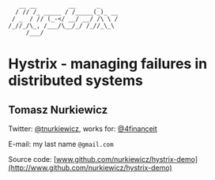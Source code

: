        __ __         __      _
      / // /_ _____ / /_____(_)_ __
     / _  / // (_-</ __/ __/ /\ \ /
    /_//_/\_, /___/\__/_/ /_//_\_\
         /___/

# Hystrix - managing failures in distributed systems

## Tomasz Nurkiewicz

Twitter: [@tnurkiewicz](https://twitter.com/tnurkiewicz), works for: [@4financeit](https://twitter.com/4financeit)

E-mail: my last name `@gmail.com`

Source code: [www.github.com/nurkiewicz/hystrix-demo](http://www.github.com/nurkiewicz/hystrix-demo)
